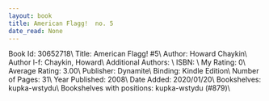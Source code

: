 ```yaml
---
layout: book
title: American Flagg!  no. 5
date_read: None
---
```


Book Id: 30652718\ 
Title: American Flagg! #5\ 
Author: Howard Chaykin\ 
Author l-f: Chaykin, Howard\ 
Additional Authors: \ 
ISBN: \ 
My Rating: 0\ 
Average Rating: 3.00\ 
Publisher: Dynamite\ 
Binding: Kindle Edition\ 
Number of Pages: 31\ 
Year Published: 2008\ 
Date Added: 2020/01/20\ 
Bookshelves: kupka-wstydu\ 
Bookshelves with positions: kupka-wstydu (#879)\ 

